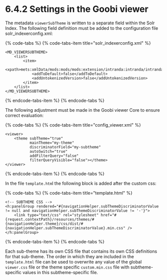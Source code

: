 # 6.4.2 Settings in the Goobi viewer

The metadata `viewerSubTheme` is written to a separate field within the Solr Index. The following field definition must be added to the configuration file solr\_indexerconfig.xml:

{% code-tabs %}
{% code-tabs-item title="solr\_indexerconfig.xml" %}
```markup
<MD_VIEWERSUBTHEME>
    <list>
        <item>
            <xpath>mets:xmlData/mods:mods/mods:extension/intranda:intranda/intranda:viewersubtheme</xpath>
            <addToDefault>false</addToDefault>
            <addUntokenizedVersion>false</addUntokenizedVersion>
        </item>
    </list>
</MD_VIEWERSUBTHEME>
```
{% endcode-tabs-item %}
{% endcode-tabs %}

The following adjustment must be made in the Goobi viewer Core to ensure correct evaluation:

{% code-tabs %}
{% code-tabs-item title="config\_viewer.xml" %}
```markup
<viewer>
    <theme subTheme="true" 
           mainTheme="my-theme" 
           discriminatorField="my-subtheme"
           autoSwitch="true"
           addFilterQuery="false"
           filterQueryVisible="false"></theme>
</viewer>
```
{% endcode-tabs-item %}
{% endcode-tabs %}

In the file `template.htm`l the following block is added after the custom css:

{% code-tabs %}
{% code-tabs-item title="template.html" %}
```markup
<!-- SUBTHEME CSS -->
<h:panelGroup rendered="#{navigationHelper.subThemeDiscriminatorValue != null and navigationHelper.subThemeDiscriminatorValue != '-'}">
    <link type="text/css" rel="stylesheet" href="#{request.contextPath}/resources/themes/#{navigationHelper.theme}/css/dist/#{navigationHelper.subThemeDiscriminatorValue}.min.css" />
</h:panelGroup>
```
{% endcode-tabs-item %}
{% endcode-tabs %}

Each sub-theme has its own CSS file that contains its own CSS definitions for that sub-theme. The order in which they are included in the `template.html` file can be used to overwrite any value of the global `viewer.css` file or the theme specific `custom.min.css` file with subtheme-specific values in this subtheme-specific file.

